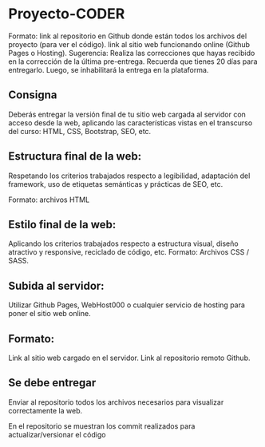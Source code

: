 # Proyecto-CODER

Formato: link al repositorio en Github donde están todos los archivos del proyecto (para ver el código). link al sitio web funcionando online (Github Pages o Hosting). Sugerencia: Realiza las correcciones que hayas recibido en la corrección de la última pre-entrega. Recuerda que tienes 20 días para entregarlo. Luego, se inhabilitará la entrega en la plataforma.

## Consigna

Deberás entregar la versión final de tu sitio web cargada al servidor con acceso desde la web, aplicando las características vistas en el transcurso del curso: HTML, CSS, Bootstrap, SEO, etc.

## Estructura final de la web:

Respetando los criterios trabajados respecto a legibilidad, adaptación del framework, uso de etiquetas semánticas y prácticas de SEO, etc.

Formato: archivos HTML

## Estilo final de la web:

Aplicando los criterios trabajados respecto a estructura visual, diseño atractivo y responsive, reciclado de código, etc. Formato: Archivos CSS / SASS.

## Subida al servidor:

Utilizar Github Pages, WebHost000 o cualquier servicio de hosting para poner el sitio web online.

## Formato:

Link al sitio web cargado en el servidor. Link al repositorio remoto Github.

## Se debe entregar

Enviar al repositorio todos los archivos necesarios para visualizar correctamente la web.

En el repositorio se muestran los commit realizados para actualizar/versionar el código
